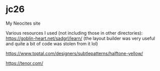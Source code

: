 # jc26

My Neocites site

Various resources I used (not including those in other directories):
https://goblin-heart.net/sadgrl/learn/
(the layout builder was very useful and quite a bit of code was stolen from it lol)

https://www.toptal.com/designers/subtlepatterns/halftone-yellow/

https://tenor.com/
